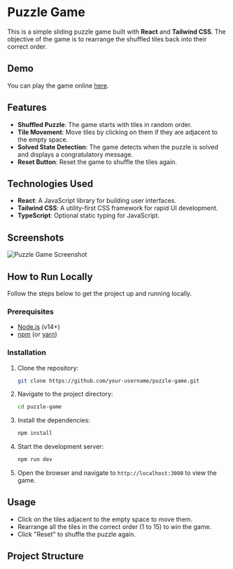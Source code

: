 # Puzzle Game

This is a simple sliding puzzle game built with **React** and **Tailwind CSS**. The objective of the game is to rearrange the shuffled tiles back into their correct order.

## Demo

You can play the game online [here](#).

## Features

- **Shuffled Puzzle**: The game starts with tiles in random order.
- **Tile Movement**: Move tiles by clicking on them if they are adjacent to the empty space.
- **Solved State Detection**: The game detects when the puzzle is solved and displays a congratulatory message.
- **Reset Button**: Reset the game to shuffle the tiles again.

## Technologies Used

- **React**: A JavaScript library for building user interfaces.
- **Tailwind CSS**: A utility-first CSS framework for rapid UI development.
- **TypeScript**: Optional static typing for JavaScript.
  
## Screenshots

![Puzzle Game Screenshot](#) <!-- Add screenshot link here -->

## How to Run Locally

Follow the steps below to get the project up and running locally.

### Prerequisites

- [Node.js](https://nodejs.org/) (v14+)
- [npm](https://www.npmjs.com/) (or [yarn](https://yarnpkg.com/))

### Installation

1. Clone the repository:

    ```bash
    git clone https://github.com/your-username/puzzle-game.git
    ```

2. Navigate to the project directory:

    ```bash
    cd puzzle-game
    ```

3. Install the dependencies:

    ```bash
    npm install
    ```

4. Start the development server:

    ```bash
    npm run dev
    ```

5. Open the browser and navigate to `http://localhost:3000` to view the game.

## Usage

- Click on the tiles adjacent to the empty space to move them.
- Rearrange all the tiles in the correct order (1 to 15) to win the game.
- Click "Reset" to shuffle the puzzle again.

## Project Structure


